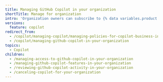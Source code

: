 ```yaml
---
title: Managing GitHub Copilot in your organization
shortTitle: Manage for organization
intro: 'Organization owners can subscribe to {% data variables.product.prodname_copilot_short %}, manage {% data variables.product.prodname_copilot_short %} for their organization, and control {% data variables.product.prodname_copilot_short %} policies.'
versions:
  feature: copilot
redirect_from:
  - /copilot/managing-copilot/managing-policies-for-copilot-business-in-your-organization
  - /copilot/managing-github-copilot-in-your-organization
topics:
  - Copilot
children:
  - /managing-access-to-github-copilot-in-your-organization
  - /managing-github-copilot-features-in-your-organization
  - /reviewing-github-copilot-activity-in-your-organization
  - /canceling-copilot-for-your-organization
---
```


